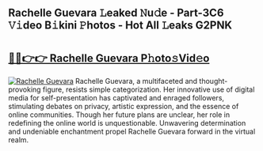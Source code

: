 ## Rachelle Guevara 𝙻eaked 𝙽u𝚍e - Part-3C6 𝚅𝚒deo B𝚒kini 𝙿hotos - Hot All 𝙻eaks G2PNK

# <h2><a href="http://ld2zj4r.urlbe.top/?page=Rachelle+Guevara">🔗🔗👉👉 Rachelle Guevara P𝚑oto𝚜Vid𝚎o</a></h2>

[![Rachelle Guevara](https://i.imgur.com/eBuTRDB.gif)](http://ld2zj4r.urlbe.top/?page=Rachelle+Guevara)
Rachelle Guevara, a multifaceted and thought-provoking figure, resists simple categorization. Her innovative use of digital media for self-presentation has captivated and enraged followers, stimulating debates on privacy, artistic expression, and the essence of online communities. Though her future plans are unclear, her role in redefining the online world is unquestionable. Unwavering determination and undeniable enchantment propel Rachelle Guevara forward in the virtual realm.
